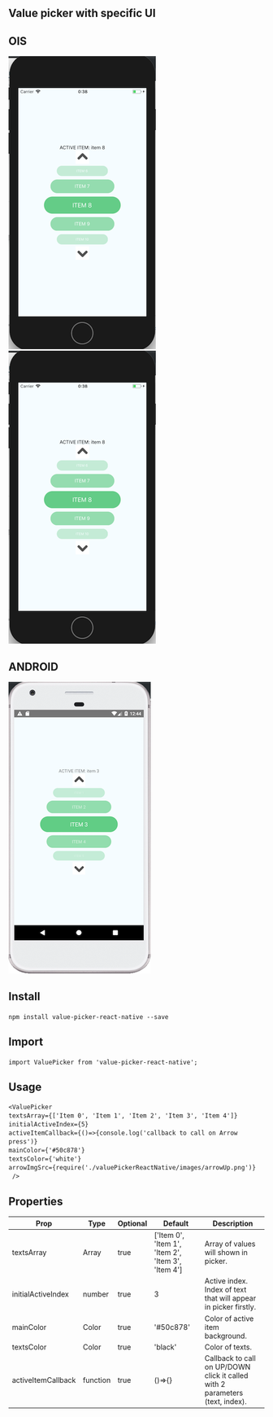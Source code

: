 ## Value picker with specific UI

## OIS
![alt text](https://github.com/dmitryou/value-picker-react-native/blob/master/images/IOS.png)
![blue](https://github.com/dmitryou/value-picker-react-native/blob/master/images/IOS.png)

## ANDROID
![alt text](https://github.com/dmitryou/value-picker-react-native/blob/master/images/ANDROID.png)



## Install
```npm install value-picker-react-native --save```

## Import

```import ValuePicker from 'value-picker-react-native';```

## Usage

```<ValuePicker```<br />
    ```textsArray={['Item 0', 'Item 1', 'Item 2', 'Item 3', 'Item 4']}```<br />
    ```initialActiveIndex={5}```<br />
    ```activeItemCallback={()=>{console.log('callback to call on Arrow press')}```<br />
    ```mainColor={'#50c878'}```<br />
    ```textsColor={'white'}```<br />
    ```arrowImgSrc={require('./valuePickerReactNative/images/arrowUp.png')}```<br />
``` />```<br />

## Properties

| Prop               | Type      | Optional | Default                                             | Description
|--------------------|-----------|----------|-----------------------------------------------------|-------------
| textsArray         | Array     | true     | ['Item 0', 'Item 1', 'Item 2', 'Item 3', 'Item 4']  | Array of values will shown in picker.
| initialActiveIndex | number    | true     | 3                                                   | Active index. Index of text that will appear in picker firstly.
| mainColor          | Color     | true     | '#50c878'                                           | Color of active item background.
| textsColor         | Color     | true     | 'black'                                             | Color of texts.
| activeItemCallback | function  | true     |  ()=>{}                                             | Callback to call on UP/DOWN click it called with 2 parameters (text, index).


